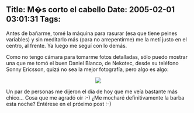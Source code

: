 Title: M�s corto el cabello
Date: 2005-02-01 03:01:31
Tags: 
---
<p>Antes de bañarme, tomé la máquina para rasurar (esa que tiene peines variables) y sin meditarlo más (para no arrepentirme) me la metí justo en el centro, al frente. Ya luego me seguí con lo demás.</p>
<p>Como no tengo cámara para tomarme fotos detalladas, sólo puedo mostrar una que me tomó el buen Daniel Blanco, de Nekotec, desde su teléfono Sonny Ericsson, quizá no sea la mejor fotografía, pero algo es algo:</p>
<p align="center">
<img src="http://www.damog.net/files/pics/pelon-damog.jpg"/></p>
<p>Un par de personas me dijeron el día de hoy que me veía bastante más chico&#8230; Cosa que me agradó oír :-) ¿Me mocharé definitivamente la barba esta noche? Entérese en el próximo post :-)</p>
<br/><br/>
